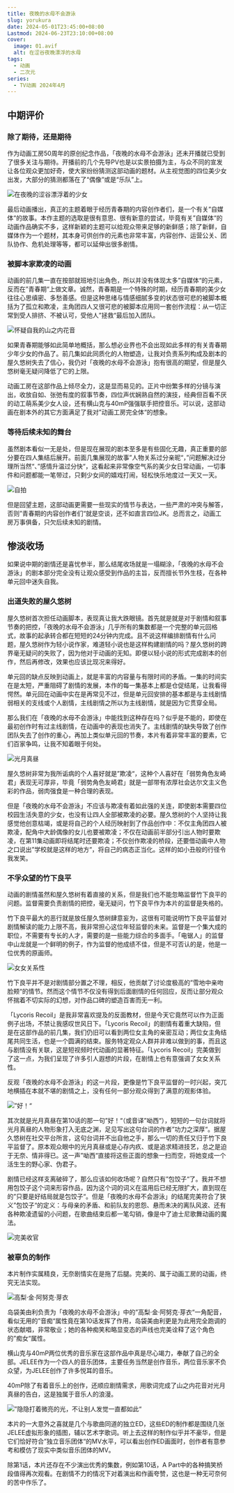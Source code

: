 ```yaml
---
title: 夜晚的水母不会游泳
slug: yorukura
date: 2024-05-01T23:45:00+08:00
Lastmod: 2024-06-23T23:10:00+08:00
cover:
  image: 01.avif
  alt: 在涩谷夜晚漂浮的水母
tags: 
  - 动画
  - 二次元
series: 
  - TV动画 2024年4月
---
```

## 中期评价
### 除了期待，还是期待
作为动画工房50周年的原创纪念作品，「夜晚的水母不会游泳」还未开播就已受到了很多关注与期待。开播前的几个先导PV也是以实景拍摄为主，与众不同的宣发让各位观众更加好奇，使大家纷纷猜测这部动画的题材。从主视觉图的四位美少女出发，大部分的猜测都落在了“偶像”或是“乐队”上。

![在夜晚的涩谷漂浮着的少女](02.avif "在夜晚的涩谷漂浮着的少女")

最后动画播出，真正的主题着眼于经历青春期的内容创作者们，是一个有关”自媒体“的故事。本作主题的选取是很有意思、很有新意的尝试，毕竟有关”自媒体“的动画作品确实不多，这样新颖的主题可以给观众带来足够的新鲜感；除了新鲜，自媒体作为一个题材，其本身可供创作的元素也非常丰富，内容创作、运营公关、团队协作、危机处理等等，都可以延伸出很多剧情。

### 被脚本家欺凌的动画
动画的前几集一直在按部就班地引出角色，所以并没有体现太多”自媒体“的元素，反而在”青春期“上做文章。诚然，青春期是一个特殊的时期，经历青春期的美少女往往心思缜密、多愁善感。但是这种思绪与情感细腻多变的状态很可悲的被脚本概括为了孤立和欺凌，主角团四人又很可悲的被脚本应用同一套创作流程：从一切正常到受人排挤、不被认可，受他人”拯救“最后加入团队。

![怀疑自我的山之内花音](03.avif "怀疑自我的山之内花音")

如果青春期能够如此简单地概括，那么想必业界也不会出现如此多样的有关青春期少年少女的作品了。前几集如此同质化的人物塑造，让我对负责系列构成及剧本的屋久悠树失去了信心，我仍对「夜晚的水母不会游泳」抱有很高的期望，但是屋久悠树毫无疑问降低了它的上限。

动画工房在这部作品上倾尽全力，这是显而易见的。正片中纷繁多样的分镜与演出，收放自如、张弛有度的叙事节奏，四位声优娴熟自然的演技，经典但百看不厌的动工萌系美少女人设，还有横山克与40mP强强联手把控音乐。可以说，这部动画在剧本外的其它方面满足了我对”动画工房完全体“的想象。

### 等待后续未知的舞台
虽然剧本看似一无是处，但是现在展现的剧本至多是有些固化无趣，真正重要的部分要在四人集结后展开。前面几集展现的故事”人物关系过分亲昵“，”问题解决过分理所当然“、”感情升温过分快“，这看起来非常像空气系的美少女日常动画，一切事件和问题都能一笔带过，只剩少女间的嬉戏打闹，轻松快乐地度过一天又一天。

![自拍](04.avif "自拍")

但是回望主题，这部动画更需要一些现实的情节与表达，一些严肃的冲突与解答，否则”青春期的内容创作者们“就是空谈，还不如直言四位JK。总而言之，动画工房万事俱备，只欠后续未知的剧情。

## 惨淡收场
如果说中期的剧情还是喜忧参半，那么结尾收场就是一塌糊涂，「夜晚的水母不会游泳」的剧本部分完全没有让观众感受到作品的主旨，反而擅长节外生枝，在各种单元回中迷失自我。

### 出道失败的屋久悠树
屋久悠树首次担任动画脚本，表现真让我大跌眼镜。首先就是就是对于剧情和叙事节奏的把控，「夜晚的水母不会游泳」几乎所有的集数都是一个完整的单元回格式，故事的起承转合都在短短的24分钟内完成。且不说这样编排剧情有什么问题，屋久悠树作为轻小说作家，难道轻小说也是这样构建剧情的吗？屋久悠树的跨界毫无疑问的失败了，因为他对于动画的无知。即便以轻小说的形式完成剧本的创作，然后再修改，效果也应该比现况来得好。

单元回的缺点反映到动画上，就是丰富的内容量与有限时间的矛盾。一集的时间实在是太短，严重阻碍了剧情的发展，本作的每一集基本上都是仓促结尾，让我看得愕然。单元回在动画中实在是再常见不过，但是单元回安排的基本都是与主线剧情弱相关的支线或个人剧情，主线剧情之所以为主线剧情，就是因为它贯穿全局。

那么我们在「夜晚的水母不会游泳」中能找到这种存在吗？似乎是不能的，即使在最初创作时有过主线剧情，在动画中的表现也消失了。主线剧情的缺失导致了创作团队失去了创作的重心，再加上类似单元回的节奏，本片有着非常丰富的要素，它们百家争鸣，让我不知着眼于何处。

![光月真昼](05.avif "光月真昼")

屋久悠树非常为我所诟病的个人喜好就是”欺凌“，这种个人喜好在「弱势角色友崎君」表现无可厚非，毕竟「弱势角色友崎君」就是一部带有浓厚社会达尔文主义色彩的作品，弱肉强食是一种合理的表现。

但是「夜晚的水母不会游泳」不应该与欺凌有着如此强的关连，即使剧本需要四位校园生活失意的少女，也没有让四人全部被欺凌的必要。屋久悠树的个人坚持让我感觉他创意枯竭，或是将自己的个人经历映射到了作品创作中：不仅主角团四人被欺凌，配角中大龄偶像的女儿也要被欺凌；不仅在动画前半部分引出人物时要欺凌，在第11集动画即将结尾时还要欺凌；不仅创作欺凌的桥段，还要借动画中人物之口说出”学校就是这样的地方“，将自己的病态正当化。这样的如小丑般的行径令我发笑。

### 不孚众望的竹下良平
动画的剧情虽然和屋久悠树有着直接的关系，但是我们也不能忽略监督竹下良平的问题。监督需要负责剧情的把控，毫无疑问，竹下良平作为本片的监督是失格的。

竹下良平最大的恶行就是放任屋久悠树肆意妄为，这很有可能说明竹下良平监督对剧情解读的能力上限不高，我非常担心这位年轻监督的未来。监督是一个集大成的职位，不需要有专长的人才，需要的是一些能力综合的多面手。「电锯人」的监督中山龙就是一个鲜明的例子，作为监督的他成绩不佳，但是不可否认的是，他是一位优秀的原画师。

![女女关系性](06.avif "女女关系性")

竹下良平并不是对剧情部分置之不理，相反，他贡献了讨论度极高的”雪地中亲吻脸颊“的情节。然而这个情节不仅没有得到后面剧情的任何回应，反而让部分观众怀揣着不切实际的幻想，对作品口碑的塑造百害而无一利。

「Lycoris Recoil」是我非常喜欢提及的反面教材，但是今天它竟然可以作为正面例子出场，不禁让我感叹世风日下。「Lycoris Recoil」的剧情有着重大缺陷，但是在这部作品的前几集，我们仍旧可以看到两位女主角的亲密互动；两位女主角结尾共同生活，也是一个圆满的结束。服务特定观众人群并非难以做到的事，而且这与剧情没有关联，这是短视频时代动画的显著特征。「Lycoris Recoil」完美做到了这一点，为我们呈现了许多引人遐想的片段，在剧情上也有意强调了女女关系性。

反观「夜晚的水母不会游泳」的这一片段，更像是竹下良平监督的一时兴起，突兀地横插在本就不堪的剧情之上，没有任何一部分观众得到了满意的观影体验。

![”好！“](07.avif "”好！“")

其次就是光月真昼在第10话的那一句”好！“（或音译”呦西“），短短的一句台词就将光月真昼的人物形象打入无底之渊，足见写出这句台词的作者”功力之深厚“。据屋久悠树在社交平台所言，这句台词并不出自他之手，那么一切的责任又归于竹下良平监督了。原本观众眼中的光月真昼或是心存内疚、或是追求精进技艺，总之是迫于无奈、情非得已。这一声”呦西“直接将这些正面的想象一扫而空，将她变成一个活生生的野心家、伪君子。

剧情已经这样支离破碎了，那么应该如何收场呢？自然只有”包饺子“了。我并不想用包饺子这个词来形容作品，因为这个词的词义在滥用后已经无限扩大，直到现在的”只要是好结局就是包饺子“。但是「夜晚的水母不会游泳」的结尾完美符合了狭义”包饺子“的定义：与母亲的矛盾、和前队友的恩怨、悬而未决的离队风波、还有各种欺凌遗留的小问题，在歌曲结束后都一笔勾销，像是中了迪士尼歌舞动画的魔法。

![完美收官](08.avif "完美收官")

### 被辜负的制作
本片制作实属精良，无奈剧情实在是拖了后腿。完美的、属于动画工房的动画，终究无法实现。

![高梨·金·阿努克·芽衣](09.avif "高梨·金·阿努克·芽衣")

岛袋美由利负责为「夜晚的水母不会游泳」中的”高梨·金·阿努克·芽衣“一角配音，看似无用的”音痴“属性竟在第10话发挥了作用，岛袋美由利更是为此用完全跑调的状态献唱，非常敬业；她的各种痴笑和略显变态的声线也完美诠释了这个角色的”痴女“属性。

横山克与40mP两位优秀的音乐家在这部作品中真是尽心竭力，奉献了自己的全部。JELEE作为一个四人的音乐团体，主要任务当然是创作音乐，两位音乐家不负众望，为JELEE创作了许多悦耳的音乐。

40mP除了有着音乐上的创作，还顺应剧情需求，用歌词完成了山之内花音对光月真昼的告白，这是独属于音乐人的浪漫。

![”隐隐打着微亮的光，不让别人发觉一直都如此“](10.avif "”隐隐打着微亮的光，不让别人发觉一直都如此“")

本片的一大意外之喜就是几个与歌曲同道的独立ED，这些ED的制作都是围绕几张JELEE虚拟形象的插图，辅以艺术字歌词。听上去这样的制作似乎并不豪华，但是它们恰好符合”独立音乐团体“的MV水平，可以看出创作ED画面时，创作者有意参考和模仿了现实中类似音乐团体的MV。

除第1话，本片还存在不少演出优秀的集数，例如第10话，A Part中的各种搞笑桥段值得再次观看。在剧情不力的情况下对着演出和作画夸赞，这也是一种无可奈何的苦中作乐了。

